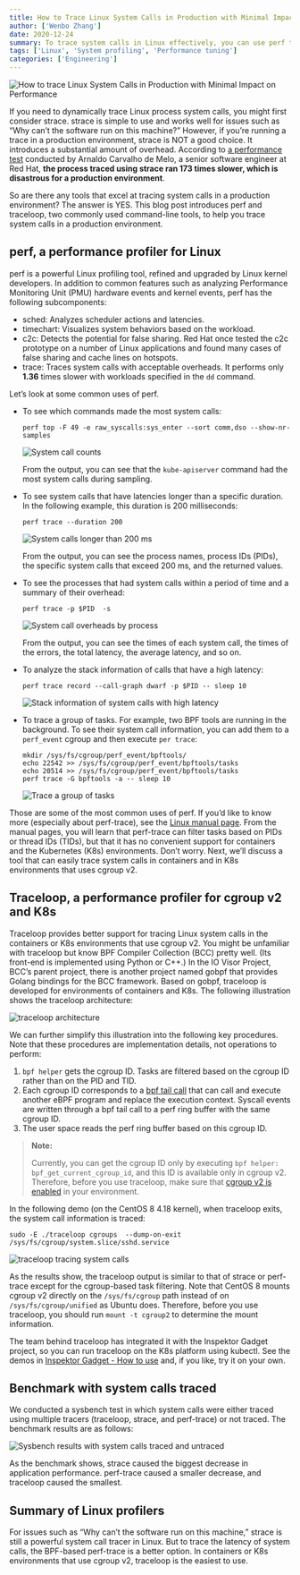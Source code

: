 ```yaml
---
title: How to Trace Linux System Calls in Production with Minimal Impact on Performance
author: ['Wenbo Zhang']
date: 2020-12-24
summary: To trace system calls in Linux effectively, you can use perf to analyze system calls that have latency in general scenarios. For containers or Kubernetes that use cgroup v2, traceloop is more convenient.
tags: ['Linux', 'System profiling', 'Performance tuning']
categories: ['Engineering']
---
```


![How to trace Linux System Calls in Production with Minimal Impact on Performance](media/how-to-trace-linux-syscalls.jpg)

If you need to dynamically trace Linux process system calls, you might first consider strace. strace is simple to use and works well for issues such as “Why can’t the software run on this machine?” However, if you’re running a trace in a production environment, strace is NOT a good choice. It introduces a substantial amount of overhead. According to [a performance test](http://vger.kernel.org/~acme/perf/linuxdev-br-2018-perf-trace-eBPF/#/4/2) conducted by Arnaldo Carvalho de Melo, a senior software engineer at Red Hat, **the process traced using strace ran 173 times slower, which is disastrous for a production environment**.

So are there any tools that excel at tracing system calls in a production environment? The answer is YES. This blog post introduces perf and traceloop, two commonly used command-line tools, to help you trace system calls in a production environment.

## perf, a performance profiler for Linux

perf is a powerful Linux profiling tool, refined and upgraded by Linux kernel developers. In addition to common features such as analyzing Performance Monitoring Unit (PMU) hardware events and kernel events, perf has the following subcomponents:

+ sched: Analyzes scheduler actions and latencies.
+ timechart: Visualizes system behaviors based on the workload.
+ c2c: Detects the potential for false sharing. Red Hat once tested the c2c prototype on a number of Linux applications and found many cases of false sharing and cache lines on hotspots.
+ trace: Traces system calls with acceptable overheads. It performs only **1.36** times slower with workloads specified in the `dd` command.

Let’s look at some common uses of perf.

+ To see which commands made the most system calls:

    ```shell
    perf top -F 49 -e raw_syscalls:sys_enter --sort comm,dso --show-nr-samples
    ```

    ![System call counts](media/system-call-counts.jpg)

    From the output, you can see that the `kube-apiserver` command had the most system calls during sampling.

+ To see system calls that have latencies longer than a specific duration. In the following example, this duration is 200 milliseconds:

    ```shell
    perf trace --duration 200
    ```

    ![System calls longer than 200 ms](media/system-calls-longer-than-200-ms.jpg)

    From the output, you can see the process names, process IDs (PIDs), the specific system calls that exceed 200 ms, and the returned values.

+ To see the processes that had system calls within a period of time and a summary of their overhead:

    ```shell
    perf trace -p $PID  -s
    ```

    ![System call overheads by process](media/system-call-overheads-by-process.jpg)

    From the output, you can see the times of each system call, the times of the errors, the total latency, the average latency, and so on.

+ To analyze the stack information of calls that have a high latency:

    ```shell
    perf trace record --call-graph dwarf -p $PID -- sleep 10
    ```

    ![Stack information of system calls with high latency](media/stack-information-of-system-calls-with-high-latency.jpg)

+ To trace a group of tasks. For example, two BPF tools are running in the background. To see their system call information, you can add them to a `perf_event` cgroup and then execute `per trace`:

    ```shell
    mkdir /sys/fs/cgroup/perf_event/bpftools/
    echo 22542 >> /sys/fs/cgroup/perf_event/bpftools/tasks
    echo 20514 >> /sys/fs/cgroup/perf_event/bpftools/tasks
    perf trace -G bpftools -a -- sleep 10
    ```

    ![Trace a group of tasks](media/trace-a-group-of-tasks.jpg)

Those are some of the most common uses of perf. If you’d like to know more (especially about perf-trace), see the [Linux manual page](https://man7.org/linux/man-pages/man1/perf-trace.1.html). From the manual pages, you will learn that perf-trace can filter tasks based on PIDs or thread IDs (TIDs), but that it has no convenient support for containers and the Kubernetes (K8s) environments. Don’t worry. Next, we’ll discuss a tool that can easily trace system calls in containers and in K8s environments that uses cgroup v2.

## Traceloop, a performance profiler for cgroup v2 and K8s

Traceloop provides better support for tracing Linux system calls in the containers or K8s environments that use cgroup v2. You might be unfamiliar with traceloop but know BPF Compiler Collection (BCC) pretty well. (Its front-end is implemented using Python or C++.) In the IO Visor Project, BCC’s parent project, there is another project named gobpf that provides Golang bindings for the BCC framework. Based on gobpf, traceloop is developed for environments of containers and K8s. The following illustration shows the traceloop architecture:

![traceloop architecture](media/traceloop-architecture.jpg)

We can further simplify this illustration into the following key procedures. Note that these procedures are implementation details, not operations to perform:

1. `bpf helper` gets the cgroup ID. Tasks are filtered based on the cgroup ID rather than on the PID and TID.
2. Each cgroup ID corresponds to a [bpf tail call](https://ebpf.io/what-is-ebpf/#tail--function-calls) that can call and execute another eBPF program and replace the execution context. Syscall events are written through a bpf tail call to a perf ring buffer with the same cgroup ID.
3. The user space reads the perf ring buffer based on this cgroup ID.

> **Note:**
>
> Currently, you can get the cgroup ID only by executing `bpf helper: bpf_get_current_cgroup_id`, and this ID is available only in cgroup v2. Therefore, before you use traceloop, make sure that [cgroup v2 is enabled](https://www.kernel.org/doc/html/latest/admin-guide/cgroup-v2.html#basic-operations) in your environment.

In the following demo (on the CentOS 8 4.18 kernel), when traceloop exits, the system call information is traced:

```shell
sudo -E ./traceloop cgroups  --dump-on-exit /sys/fs/cgroup/system.slice/sshd.service
```

![traceloop tracing system calls](media/traceloop-tracing-system-calls.jpg)

As the results show, the traceloop output is similar to that of strace or perf-trace except for the cgroup-based task filtering. Note that CentOS 8 mounts cgroup v2 directly on the `/sys/fs/cgroup` path instead of on `/sys/fs/cgroup/unified` as Ubuntu does. Therefore, before you use traceloop, you should run `mount -t cgroup2` to determine the mount information.

The team behind traceloop has integrated it with the Inspektor Gadget project, so you can run traceloop on the K8s platform using kubectl. See the demos in [Inspektor Gadget - How to use](https://github.com/kinvolk/inspektor-gadget#how-to-use) and, if you like, try it on your own.

## Benchmark with system calls traced

We conducted a sysbench test in which system calls were either traced using multiple tracers (traceloop, strace, and perf-trace) or not traced. The benchmark results are as follows:

![Sysbench results with system calls traced and untraced](media/sysbench-results-with-system-calls-traced-and-untraced.jpg)

As the benchmark shows, strace caused the biggest decrease in application performance. perf-trace caused a smaller decrease, and traceloop caused the smallest.

## Summary of Linux profilers

For issues such as “Why can’t the software run on this machine,” strace is still a powerful system call tracer in Linux. But to trace the latency of system calls, the BPF-based perf-trace is a better option. In containers or K8s environments that use cgroup v2, traceloop is the easiest to use.
